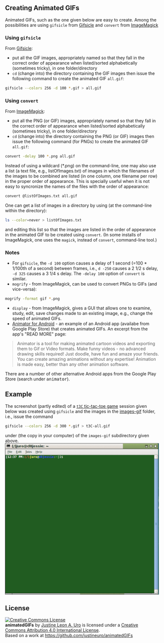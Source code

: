 ## Creating Animated GIFs

Animated GIFs, such as the one given below are easy to create.  Among the possibilities are using `gifsicle` from [Gifsicle](https://www.lcdf.org/gifsicle/) and `convert` from [ImageMagick](https://www.imagemagick.org/)

### Using `gifsicle`
From [Gifsicle](https://www.lcdf.org/gifsicle/man.html):

- put all the GIF images, appropriately named so that they fall in the correct order of appearance when listed/sorted alphabetically (sometimes tricky), in one folder/directory
- `cd` (change into) the directory containing the GIF images then issue the following command to create the animated GIF `all.gif`:
```bash
gifsicle --colors 256 -d 100 *.gif > all.gif
```

### Using `convert`
 From [ImageMagick](https://www.imagemagick.org/Usage/anim_basics/): 

- put all the PNG (or GIF) images, appropriately named so that they fall in the correct order of appearance when listed/sorted alphabetically (sometimes tricky), in one folder/directory
- `cd` (change into) the directory containing the PNG (or GIF) images then issue the following command (for PNGs) to create the animated GIF `all.gif`:
```bash
convert -delay 100 *.png all.gif  
```

Instead of using a wildcard (*.png) on the command-line, one may also use a list (a text file, e.g., listOfImages.txt) of images in which the filenames of the images to be combined are listed (in one column, one filename per row) in the proper order of appearance.  This is specially useful when it is not easy to syncronize the names of the files with the order of appearance:
```bash
convert @listOfImages.txt all.gif
```
One can get a list of images in a directory by using (at the command-line within the directory):
```bash
ls --color=never > listOfImages.txt
```
and editing this list so that the images are listed in the order of appearance in the animated GIF to be created using `convert`.  (In some installs of ImageMagick, one uses the `magick`, instead of `convert`, command-line tool.)

### Notes
- For `gifsicle`, the `-d 100` option causes a delay of 1 second (=100 \* 1/100th of a second) between frames, i.e., `d -250` causes a 2 1/2 s delay, `-d 325` causes a 3 1/4 s delay.  The `-delay 100` option of `convert` is similar.
- `mogrify` - from ImageMagick, can be used to convert PNGs to GIFs (and vice-versa):
```bash
mogrify -format gif *.png
```
- `display` - from ImageMagick, gives a GUI that allows one to examine, study, edit, save changes made to an existing image, e.g., change the speed of animated GIFs.
- [Animator for Android](https://play.google.com/store/apps/details?id=com.mobilelabs.animator&hl=en) - an example of an Android app (availabe from Google Play Store) that creates animated GIFs.  An excerpt from the app's "READ MORE" page:  
> Animator is a tool for making animated cartoon videos and exporting them to Gif or Video formats. 
> Make funny videos - no advanced drawing skills required! Just doodle, have fun and amaze your friends. 
> You can create amazing animations without any expertise! Animation is made easy, better than any 
> other animation software. 

There are a  number of other alternative Android apps from the Google Play Store (search under <tt>animator</tt>).

## Example
The screenshot (partly edited) of a [`t3C` tic-tac-toe game](https://github.com/justineuro/tic-tac-toe) session given below was created using `gifsicle` and the images in the [images-gif](./images-gif) folder, i.e., issue the command
```bash
gifsicle --colors 256 -d 300 *.gif > t3C-all.gif
```
under (the copy in your computer) of the `images-gif` subdirectory given above.      
![tic-tac-toe: The Game!](./t3C-all.gif)

## License
<a rel="license" href="http://creativecommons.org/licenses/by/4.0/"><img alt="Creative Commons License" style="border-width:0" src="https://i.creativecommons.org/l/by/4.0/80x15.png" /></a><br /><span xmlns:dct="http://purl.org/dc/terms/" property="dct:title"><b>animatedGIFs</b></span> by <a xmlns:cc="http://creativecommons.org/ns#" href="https://github.com/justineuro/" property="cc:attributionName" rel="cc:attributionURL">Justine Leon A. Uro</a> is licensed under a <a rel="license" href="http://creativecommons.org/licenses/by/4.0/">Creative Commons Attribution 4.0 International License</a>.<br />Based on a work at <a xmlns:dct="http://purl.org/dc/terms/" href="https://github.com/justineuro/mdginabc2svg" rel="dct:source">https://github.com/justineuro/animatedGIFs</a>